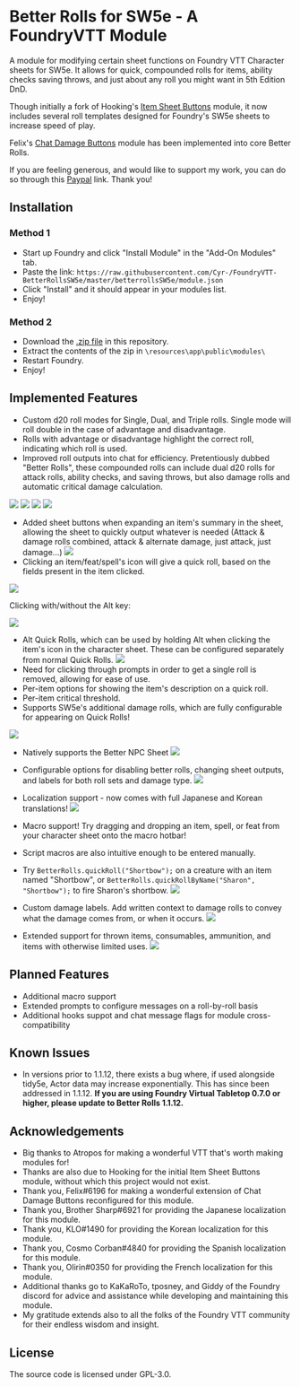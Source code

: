 # Better Rolls for SW5e - A FoundryVTT Module

A module for modifying certain sheet functions on Foundry VTT Character sheets for SW5e. It allows for quick, compounded rolls for items, ability checks saving throws, and just about any roll you might want in 5th Edition DnD.

Though initially a fork of Hooking's [Item Sheet Buttons](https://gitlab.com/hooking/foundry-vtt---item-sheet-buttons) module, it now includes several roll templates designed for Foundry's SW5e sheets to increase speed of play.

Felix's [Chat Damage Buttons](https://github.com/syl3r86/chatdamagebuttons-betterrolls) module has been implemented into core Better Rolls.

If you are feeling generous, and would like to support my work, you can do so through this [Paypal](https://www.paypal.me/RedReignDonate) link. Thank you!

## Installation

### Method 1

-   Start up Foundry and click "Install Module" in the "Add-On Modules" tab.
-   Paste the link: `https://raw.githubusercontent.com/Cyr-/FoundryVTT-BetterRollsSW5e/master/betterrollsSW5e/module.json`
-   Click "Install" and it should appear in your modules list.
-   Enjoy!

### Method 2

-   Download the [.zip file](https://github.com/Cyr-/FoundryVTT-BetterRollsSW5e/raw/master/betterrollsSW5e.zip) in this repository.
-   Extract the contents of the zip in `\resources\app\public\modules\`
-   Restart Foundry.
-   Enjoy!

## Implemented Features

-   Custom d20 roll modes for Single, Dual, and Triple rolls. Single mode will roll double in the case of advantage and disadvantage.
-   Rolls with advantage or disadvantage highlight the correct roll, indicating which roll is used.
-   Improved roll outputs into chat for efficiency. Pretentiously dubbed "Better Rolls", these compounded rolls can include dual d20 rolls for attack rolls, ability checks, and saving throws, but also damage rolls and automatic critical damage calculation.

![](https://i.imgur.com/Pq5HK73.png)
![](https://i.imgur.com/6YzQWG9.png)
![](https://i.imgur.com/pME8Tsz.png)
![](https://i.imgur.com/XO2JUjB.png)

-   Added sheet buttons when expanding an item's summary in the sheet, allowing the sheet to quickly output whatever is needed (Attack & damage rolls combined, attack & alternate damage, just attack, just damage...)
    ![](https://i.imgur.com/uFvpDPw.png)
-   Clicking an item/feat/spell's icon will give a quick roll, based on the fields present in the item clicked.

![](https://i.imgur.com/2kNCHdZ.png)

Clicking with/without the Alt key:

![](https://i.imgur.com/Od15JXz.png)

-   Alt Quick Rolls, which can be used by holding Alt when clicking the item's icon in the character sheet. These can be configured separately from normal Quick Rolls.
    ![](https://i.imgur.com/yPzgzEe.png)
-   Need for clicking through prompts in order to get a single roll is removed, allowing for ease of use.
-   Per-item options for showing the item's description on a quick roll.
-   Per-item critical threshold.
-   Supports SW5e's additional damage rolls, which are fully configurable for appearing on Quick Rolls!

![](https://i.imgur.com/FkotJOG.png)

-   Natively supports the Better NPC Sheet
    ![](https://i.imgur.com/qleIQsq.png)
-   Configurable options for disabling better rolls, changing sheet outputs, and labels for both roll sets and damage type.
    ![](https://i.imgur.com/Wd0iT0E.png)
-   Localization support - now comes with full Japanese and Korean translations!
    ![](https://cdn.discordapp.com/attachments/513918036919713802/635495803787542559/unknown.png)

-   Macro support! Try dragging and dropping an item, spell, or feat from your character sheet onto the macro hotbar!
-   Script macros are also intuitive enough to be entered manually.
-   Try `BetterRolls.quickRoll("Shortbow");` on a creature with an item named "Shortbow", or `BetterRolls.quickRollByName("Sharon", "Shortbow");` to fire Sharon's shortbow.
    ![](https://i.imgur.com/fMMWz3m.gif)
-   Custom damage labels. Add written context to damage rolls to convey what the damage comes from, or when it occurs.
    ![](https://i.imgur.com/L9NTE7G.png)
-   Extended support for thrown items, consumables, ammunition, and items with otherwise limited uses.
    ![](https://i.imgur.com/yQpSJgb.png)

## Planned Features

-   Additional macro support
-   Extended prompts to configure messages on a roll-by-roll basis
-   Additional hooks suppot and chat message flags for module cross-compatibility

## Known Issues

-   In versions prior to 1.1.12, there exists a bug where, if used alongside tidy5e, Actor data may increase exponentially. This has since been addressed in 1.1.12. **If you are using Foundry Virtual Tabletop 0.7.0 or higher, please update to Better Rolls 1.1.12.**

## Acknowledgements

-   Big thanks to Atropos for making a wonderful VTT that's worth making modules for!
-   Thanks are also due to Hooking for the initial Item Sheet Buttons module, without which this project would not exist.
-   Thank you, Felix#6196 for making a wonderful extension of Chat Damage Buttons reconfigured for this module.
-   Thank you, Brother Sharp#6921 for providing the Japanese localization for this module.
-   Thank you, KLO#1490 for providing the Korean localization for this module.
-   Thank you, Cosmo Corban#4840 for providing the Spanish localization for this module.
-   Thank you, Olirin#0350 for providing the French localization for this module.
-   Additional thanks go to KaKaRoTo, tposney, and Giddy of the Foundry discord for advice and assistance while developing and maintaining this module.
-   My gratitude extends also to all the folks of the Foundry VTT community for their endless wisdom and insight.

## License

The source code is licensed under GPL-3.0.
